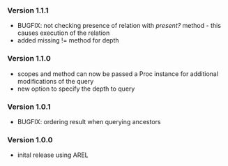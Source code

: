 ### Version 1.1.1
- BUGFIX: not checking presence of relation with _present?_  method - this causes execution of the relation
- added missing != method for depth

### Version 1.1.0
- scopes and method can now be passed a Proc instance for additional modifications of the query
- new option to specify the depth to query

### Version 1.0.1
- BUGFIX: ordering result when querying ancestors

### Version 1.0.0
- inital release using AREL
